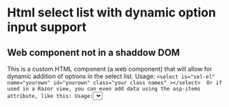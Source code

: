 # Html select list with dynamic option input support
## Web component not in a shaddow DOM
This is a custom HTML component (a web component) that will allow for dynamic addition of options in the select list. 
Usage: `` <select is="sel-el" name="yourown" id="yourown" class="your class names" ></select> 
Or if used in a Razor view, you can even add data using the asp-items attribute, like this:
Usage: ``<select is="sel-el" name="yourown" id="yourown" class="your class names" asp-items="someobject"></select> 
